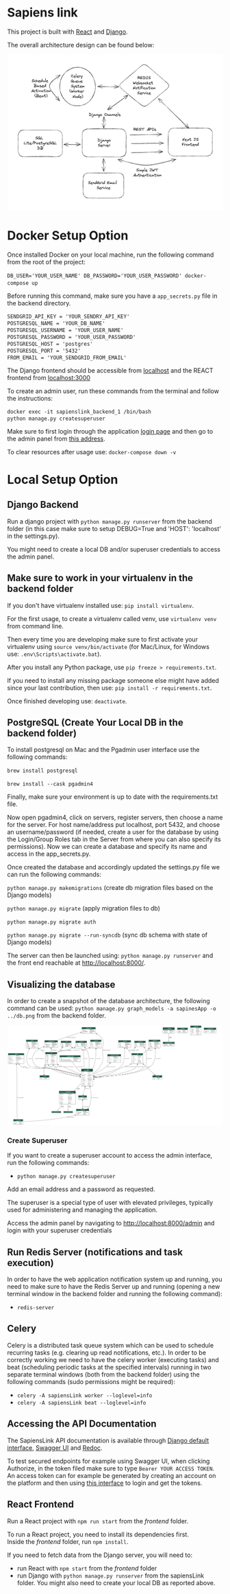 # Sapiens link

This project is built with [React](https://react.dev/) and [Django](https://www.djangoproject.com/).

The overall architecture design can be found below:

![](docs/images/architecture_system.png)

# Docker Setup Option

Once installed Docker on your local machine, run the following command from the root of the project:

`DB_USER='YOUR_USER_NAME' DB_PASSWORD='YOUR_USER_PASSWORD' docker-compose up`

Before running this command, make sure you have a `app_secrets.py` file in the backend directory.

```
SENDGRID_API_KEY = 'YOUR_SENDRY_API_KEY'
POSTGRESQL_NAME = 'YOUR_DB_NAME'
POSTGRESQL_USERNAME = 'YOUR_USER_NAME'
POSTGRESQL_PASSWORD = 'YOUR_USER_PASSWORD'
POSTGRESQL_HOST = 'postgres'
POSTGRESQL_PORT = '5432'
FROM_EMAIL = 'YOUR_SENDGRID_FROM_EMAIL'
```

The Django frontend should be accessible from [localhost](http://localhost/) and the REACT frontend from [localhost:3000](http://localhost:3000/)

To create an admin user, run these commands from the terminal and follow the instructions:

```
docker exec -it sapienslink_backend_1 /bin/bash
python manage.py createsuperuser
```

Make sure to first login through the application [login page](http://localhost/login/) and then go to the admin panel from [this address](http://localhost/admin/).

To clear resources after usage use: `docker-compose down -v`

# Local Setup Option

## Django Backend

Run a django project with `python manage.py runserver` from the backend folder (in this case make sure to setup DEBUG=True and 'HOST': 'localhost' in the settings.py).

You might need to create a local DB and/or superuser credentials to access the admin panel.

## Make sure to work in your virtualenv in the backend folder

If you don't have virtualenv installed use: `pip install virtualenv`.

For the first usage, to create a virtualenv called venv, use `virtualenv venv` from command line.

Then every time you are developing make sure to first activate your virtualenv using `source venv/bin/activate` (for Mac/Linux, for Windows use: `.env\Scripts\activate.bat`).

After you install any Python package, use `pip freeze > requirements.txt`.

If you need to install any missing package someone else might have added since your last contribution, then use: `pip install -r requirements.txt`.

Once finished developing use: `deactivate`.

## PostgreSQL (Create Your Local DB in the backend folder)

To install postgresql on Mac and the Pgadmin user interface use the following commands:

`brew install postgresql`

`brew install --cask pgadmin4`

Finally, make sure your environment is up to date with the requirements.txt file.

Now open pgadmin4, click on servers, register servers, then choose a name for the server. For host name/address put localhost, port 5432, and choose an username/password (if needed, create a user for the database by using the Login/Group Roles tab in the Server from where you can also specify its permissions). Now we can create a database and specify its name and access in the app_secrets.py.

Once created the database and accordingly updated the settings.py file we can run the following commands:

`python manage.py makemigrations` (create db migration files based on the Django models)

`python manage.py migrate` (apply migration files to db)

`python manage.py migrate auth`

`python manage.py migrate --run-syncdb` (sync db schema with state of Django models)

The server can then be launched using: `python manage.py runserver` and the front end reachable at [http://localhost:8000/](http://localhost:8000/).

## Visualizing the database

In order to create a snapshot of the database architecture, the following command can be used: `python manage.py graph_models -a sapinesApp -o ../db.png` from the backend folder.

![](docs/images/db.png)

### Create Superuser

If you want to create a superuser account to access the admin interface, run the following commands:

- `python manage.py createsuperuser`

Add an email address and a password as requested.

The superuser is a special type of user with elevated privileges, typically used for administering and managing the application.

Access the admin panel by navigating to [http://localhost:8000/admin](http://localhost:8000/admin) and login with your superuser credentials

## Run Redis Server (notifications and task execution)

In order to have the web application notification system up and running, you need to make sure to have the Redis Server up and running (opening a new terminal window in the backend folder and running the following command):

- `redis-server`

## Celery

Celery is a distributed task queue system which can be used to schedule recurring tasks (e.g. clearing up read notifications, etc.). In order to be correctly working we
need to have the celery worker (executing tasks) and beat (scheduling periodic tasks at the specified intervals) running in two separate terminal windows (both from the backend folder) using the following commands (sudo permissions might be required):

- `celery -A sapiensLink worker --loglevel=info`
- `celery -A sapiensLink beat --loglevel=info`


## Accessing the API Documentation

The SapiensLink API documentation is available through [Django default interface](http://localhost:8000/api/), [Swagger UI](http://localhost:8000/api/swagger/) and [Redoc](http://localhost:8000/api/redoc/).

To test secured endpoints for example using Swagger UI, when clicking Authorize, in the token filed make sure to type `Bearer YOUR ACCESS TOKEN`. An access token can for example be generated by creating an account on the platform and then using [this interface](http://localhost:8000/api/token/) to login and get the tokens.

## React Frontend

Run a React project with `npm run start` from the _frontend_ folder.

To run a React project, you need to install its dependencies first. </br>
Inside the _frontend_ folder, run `npm install`.

If you need to fetch data from the Django server, you will need to:

- run React with `npm start` from the _frontend_ folder
- run Django with `python manage.py runserver` from the sapiensLink folder. You might also need to create your local DB as reported above.
